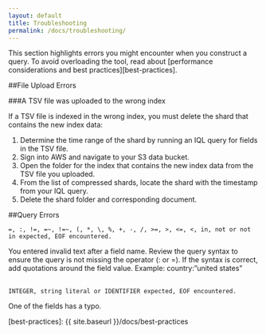 ```yaml
---
layout: default
title: Troubleshooting
permalink: /docs/troubleshooting/
---
```


This section highlights errors you might encounter when you construct a query. To avoid overloading the tool, read about [performance considerations and best practices][best-practices].

##File Upload Errors

###A TSV file was uploaded to the wrong index

If a TSV file is indexed in the wrong index, you must delete the shard that contains the new index data:

1. Determine the time range of the shard by running an IQL query for fields in the TSV file.
2. Sign into AWS and navigate to your S3 data bucket. 
3. Open the folder for the index that contains the new index data from the TSV file you uploaded.
4. From the list of compressed shards, locate the shard with the timestamp from your IQL query.
5. Delete the shard folder and corresponding document.

##Query Errors

 `=, :, !=, =~, !=~, (, *, \, %, +, -, /, >=, >, <=, <, in, not or not in expected, EOF encountered.`

You entered invalid text after a field name. Review the query syntax to ensure the query is not missing the operator (: or =). If the syntax is correct, add quotations around the field value. Example: country:”united states” <br><br>

`INTEGER, string literal or IDENTIFIER expected, EOF encountered.`

One of the fields has a typo.

[best-practices]: {{ site.baseurl }}/docs/best-practices
